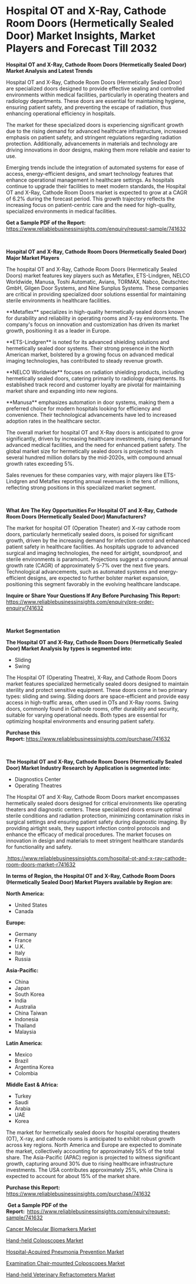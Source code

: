 <p><h1>Hospital OT and X-Ray, Cathode Room Doors (Hermetically Sealed Door) Market Insights, Market Players and Forecast Till 2032</h1></p><p><strong>Hospital OT and X-Ray, Cathode Room Doors (Hermetically Sealed Door) Market Analysis and Latest Trends</strong></p>
<p><p>Hospital OT and X-Ray, Cathode Room Doors (Hermetically Sealed Door) are specialized doors designed to provide effective sealing and controlled environments within medical facilities, particularly in operating theaters and radiology departments. These doors are essential for maintaining hygiene, ensuring patient safety, and preventing the escape of radiation, thus enhancing operational efficiency in hospitals.</p><p>The market for these specialized doors is experiencing significant growth due to the rising demand for advanced healthcare infrastructure, increased emphasis on patient safety, and stringent regulations regarding radiation protection. Additionally, advancements in materials and technology are driving innovations in door designs, making them more reliable and easier to use.</p><p>Emerging trends include the integration of automated systems for ease of access, energy-efficient designs, and smart technology features that enhance operational management in healthcare settings. As hospitals continue to upgrade their facilities to meet modern standards, the Hospital OT and X-Ray, Cathode Room Doors market is expected to grow at a CAGR of 6.2% during the forecast period. This growth trajectory reflects the increasing focus on patient-centric care and the need for high-quality, specialized environments in medical facilities.</p></p>
<p><strong>Get a Sample PDF of the Report:&nbsp;</strong> <a href="https://www.reliablebusinessinsights.com/enquiry/request-sample/741632?utm_campaign=84&utm_medium=2&utm_source=Github&utm_content=ia&utm_term=04032025&utm_id=hospital-ot-and-x-ray-cathode-room-doors-hermetically-sealed-door">https://www.reliablebusinessinsights.com/enquiry/request-sample/741632</a></p>
<p>&nbsp;</p>
<p><strong>Hospital OT and X-Ray, Cathode Room Doors (Hermetically Sealed Door) Major Market Players</strong></p>
<p><p>The hospital OT and X-Ray, Cathode Room Doors (Hermetically Sealed Doors) market features key players such as Metaflex, ETS-Lindgren, NELCO Worldwide, Manusa, Toshi Automatic, Avians, TORMAX, Nabco, Deutschtec GmbH, Gilgen Door Systems, and Nine Sunplus Systems. These companies are critical in providing specialized door solutions essential for maintaining sterile environments in healthcare facilities.</p><p>**Metaflex** specializes in high-quality hermetically sealed doors known for durability and reliability in operating rooms and X-ray environments. The company's focus on innovation and customization has driven its market growth, positioning it as a leader in Europe.</p><p>**ETS-Lindgren** is noted for its advanced shielding solutions and hermetically sealed door systems. Their strong presence in the North American market, bolstered by a growing focus on advanced medical imaging technologies, has contributed to steady revenue growth.</p><p>**NELCO Worldwide** focuses on radiation shielding products, including hermetically sealed doors, catering primarily to radiology departments. Its established track record and customer loyalty are pivotal for maintaining market share and expanding into new regions.</p><p>**Manusa** emphasizes automation in door systems, making them a preferred choice for modern hospitals looking for efficiency and convenience. Their technological advancements have led to increased adoption rates in the healthcare sector.</p><p>The overall market for hospital OT and X-Ray doors is anticipated to grow significantly, driven by increasing healthcare investments, rising demand for advanced medical facilities, and the need for enhanced patient safety. The global market size for hermetically sealed doors is projected to reach several hundred million dollars by the mid-2020s, with compound annual growth rates exceeding 5%. </p><p>Sales revenues for these companies vary, with major players like ETS-Lindgren and Metaflex reporting annual revenues in the tens of millions, reflecting strong positions in this specialized market segment.</p></p>
<p>&nbsp;</p>
<p><strong>What Are The Key Opportunities For Hospital OT and X-Ray, Cathode Room Doors (Hermetically Sealed Door) Manufacturers?</strong></p>
<p><p>The market for hospital OT (Operation Theater) and X-ray cathode room doors, particularly hermetically sealed doors, is poised for significant growth, driven by the increasing demand for infection control and enhanced patient safety in healthcare facilities. As hospitals upgrade to advanced surgical and imaging technologies, the need for airtight, soundproof, and sterile environments is paramount. Projections suggest a compound annual growth rate (CAGR) of approximately 5-7% over the next five years. Technological advancements, such as automated systems and energy-efficient designs, are expected to further bolster market expansion, positioning this segment favorably in the evolving healthcare landscape.</p></p>
<p><strong>Inquire or Share Your Questions If Any Before Purchasing This Report:</strong> <a href="https://www.reliablebusinessinsights.com/enquiry/pre-order-enquiry/741632?utm_campaign=84&utm_medium=2&utm_source=Github&utm_content=ia&utm_term=04032025&utm_id=hospital-ot-and-x-ray-cathode-room-doors-hermetically-sealed-door">https://www.reliablebusinessinsights.com/enquiry/pre-order-enquiry/741632</a></p>
<p>&nbsp;</p>
<p><strong>Market Segmentation</strong></p>
<p><strong>The Hospital OT and X-Ray, Cathode Room Doors (Hermetically Sealed Door) Market Analysis by types is segmented into:</strong></p>
<p><ul><li>Sliding</li><li>Swing</li></ul></p>
<p><p>The Hospital OT (Operating Theatre), X-Ray, and Cathode Room Doors market features specialized hermetically sealed doors designed to maintain sterility and protect sensitive equipment. These doors come in two primary types: sliding and swing. Sliding doors are space-efficient and provide easy access in high-traffic areas, often used in OTs and X-Ray rooms. Swing doors, commonly found in Cathode rooms, offer durability and security, suitable for varying operational needs. Both types are essential for optimizing hospital environments and ensuring patient safety.</p></p>
<p><strong>Purchase this Report:&nbsp;</strong><a href="https://www.reliablebusinessinsights.com/purchase/741632?utm_campaign=84&utm_medium=2&utm_source=Github&utm_content=ia&utm_term=04032025&utm_id=hospital-ot-and-x-ray-cathode-room-doors-hermetically-sealed-door">https://www.reliablebusinessinsights.com/purchase/741632</a></p>
<p>&nbsp;</p>
<p><strong>The Hospital OT and X-Ray, Cathode Room Doors (Hermetically Sealed Door) Market Industry Research by Application is segmented into:</strong></p>
<p><ul><li>Diagnostics Center</li><li>Operating Theatres</li></ul></p>
<p><p>The Hospital OT and X-Ray, Cathode Room Doors market encompasses hermetically sealed doors designed for critical environments like operating theaters and diagnostic centers. These specialized doors ensure optimal sterile conditions and radiation protection, minimizing contamination risks in surgical settings and ensuring patient safety during diagnostic imaging. By providing airtight seals, they support infection control protocols and enhance the efficacy of medical procedures. The market focuses on innovation in design and materials to meet stringent healthcare standards for functionality and safety.</p></p>
<p><a href="https://www.reliablebusinessinsights.com/hospital-ot-and-x-ray-cathode-room-doors-market-r741632?utm_campaign=84&utm_medium=2&utm_source=Github&utm_content=ia&utm_term=04032025&utm_id=hospital-ot-and-x-ray-cathode-room-doors-hermetically-sealed-door">&nbsp;https://www.reliablebusinessinsights.com/hospital-ot-and-x-ray-cathode-room-doors-market-r741632</a></p>
<p><strong>In terms of Region, the Hospital OT and X-Ray, Cathode Room Doors (Hermetically Sealed Door) Market Players available by Region are:</strong></p>
<p>
    <p> <strong> North America: </strong>
        <ul>
            <li>United States</li>
            <li>Canada</li>
        </ul>
        </p> 
    <p> <strong> Europe: </strong>
        <ul>
            <li>Germany</li>
            <li>France</li>
            <li>U.K.</li>
            <li>Italy</li>
            <li>Russia</li>
        </ul>
        </p> 
    <p> <strong> Asia-Pacific: </strong>
        <ul>
            <li>China</li>
            <li>Japan</li>
            <li>South Korea</li>
            <li>India</li>
            <li>Australia</li>
            <li>China Taiwan</li>
            <li>Indonesia</li>
            <li>Thailand</li>
            <li>Malaysia</li>
        </ul>
        </p> 
    <p> <strong> Latin America: </strong>
        <ul>
            <li>Mexico</li>
            <li>Brazil</li>
            <li>Argentina Korea</li>
            <li>Colombia</li>
        </ul>
        </p> 
    <p> <strong> Middle East & Africa: </strong>
        <ul>
            <li>Turkey</li>
            <li>Saudi</li>
            <li>Arabia</li>
            <li>UAE</li>
            <li>Korea</li>
        </ul>
    </p>
    </p>
<p><p>The market for hermetically sealed doors for hospital operating theaters (OT), X-ray, and cathode rooms is anticipated to exhibit robust growth across key regions. North America and Europe are expected to dominate the market, collectively accounting for approximately 55% of the total share. The Asia-Pacific (APAC) region is projected to witness significant growth, capturing around 30% due to rising healthcare infrastructure investments. The USA contributes approximately 25%, while China is expected to account for about 15% of the market share.</p></p>
<p><strong>Purchase this Report: </strong><a href="https://www.reliablebusinessinsights.com/purchase/741632?utm_campaign=84&utm_medium=2&utm_source=Github&utm_content=ia&utm_term=04032025&utm_id=hospital-ot-and-x-ray-cathode-room-doors-hermetically-sealed-door">https://www.reliablebusinessinsights.com/purchase/741632</a></p>
<p>&nbsp;<strong>Get a Sample PDF of the Report:&nbsp;&nbsp;</strong><a href="https://www.reliablebusinessinsights.com/enquiry/request-sample/741632?utm_campaign=84&utm_medium=2&utm_source=Github&utm_content=ia&utm_term=04032025&utm_id=hospital-ot-and-x-ray-cathode-room-doors-hermetically-sealed-door">https://www.reliablebusinessinsights.com/enquiry/request-sample/741632</a></p>
<p><strong></strong></p>
<p><p><a href="https://github.com/ummulmzu/Market-Research-Report-List-1/blob/main/cancer-molecular-biomarkers-market.md?utm_campaign=84&utm_medium=2&utm_source=Github&utm_content=ia&utm_term=04032025&utm_id=hospital-ot-and-x-ray-cathode-room-doors-hermetically-sealed-door">Cancer Molecular Biomarkers Market</a></p><p><a href="https://github.com/nwokechock6s/Market-Research-Report-List-1/blob/main/hand-held-colposcopes-market.md?utm_campaign=84&utm_medium=2&utm_source=Github&utm_content=ia&utm_term=04032025&utm_id=hospital-ot-and-x-ray-cathode-room-doors-hermetically-sealed-door">Hand-held Colposcopes Market</a></p><p><a href="https://github.com/boudykodumi/Market-Research-Report-List-1/blob/main/hospital-acquired-pneumonia-prevention-market.md?utm_campaign=84&utm_medium=2&utm_source=Github&utm_content=ia&utm_term=04032025&utm_id=hospital-ot-and-x-ray-cathode-room-doors-hermetically-sealed-door">Hospital-Acquired Pneumonia Prevention Market</a></p><p><a href="https://github.com/aiamekar/Market-Research-Report-List-1/blob/main/examination-chair-mounted-colposcopes-market.md?utm_campaign=84&utm_medium=2&utm_source=Github&utm_content=ia&utm_term=04032025&utm_id=hospital-ot-and-x-ray-cathode-room-doors-hermetically-sealed-door">Examination Chair-mounted Colposcopes Market</a></p><p><a href="https://github.com/vsiljgestel/Market-Research-Report-List-1/blob/main/hand-held-veterinary-refractometers-market.md?utm_campaign=84&utm_medium=2&utm_source=Github&utm_content=ia&utm_term=04032025&utm_id=hospital-ot-and-x-ray-cathode-room-doors-hermetically-sealed-door">Hand-held Veterinary Refractometers Market</a></p></p>